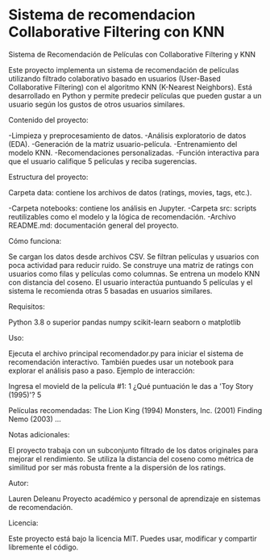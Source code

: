 # Sistema de recomendacion Collaborative Filtering con KNN
Sistema de Recomendación de Películas con Collaborative Filtering y KNN

Este proyecto implementa un sistema de recomendación de películas utilizando filtrado colaborativo basado en usuarios (User-Based Collaborative Filtering) con el algoritmo KNN (K-Nearest Neighbors). Está desarrollado en Python y permite predecir películas que pueden gustar a un usuario según los gustos de otros usuarios similares.

Contenido del proyecto:

-Limpieza y preprocesamiento de datos.
-Análisis exploratorio de datos (EDA).
-Generación de la matriz usuario-película.
-Entrenamiento del modelo KNN.
-Recomendaciones personalizadas.
-Función interactiva para que el usuario califique 5 películas y reciba sugerencias.

Estructura del proyecto:

Carpeta data: contiene los archivos de datos (ratings, movies, tags, etc.).

-Carpeta notebooks: contiene los análisis en Jupyter.
-Carpeta src: scripts reutilizables como el modelo y la lógica de recomendación.
-Archivo README.md: documentación general del proyecto.

Cómo funciona:

Se cargan los datos desde archivos CSV.
Se filtran películas y usuarios con poca actividad para reducir ruido.
Se construye una matriz de ratings con usuarios como filas y películas como columnas.
Se entrena un modelo KNN con distancia del coseno.
El usuario interactúa puntuando 5 películas y el sistema le recomienda otras 5 basadas en usuarios similares.

Requisitos:

Python 3.8 o superior
pandas
numpy
scikit-learn
seaborn o matplotlib

Uso:

Ejecuta el archivo principal recomendador.py para iniciar el sistema de recomendación interactivo. También puedes usar un notebook para explorar el análisis paso a paso.
Ejemplo de interacción:

Ingresa el movieId de la película #1: 1
¿Qué puntuación le das a 'Toy Story (1995)'? 5

Películas recomendadas:
The Lion King (1994)
Monsters, Inc. (2001)
Finding Nemo (2003)
...

Notas adicionales:

El proyecto trabaja con un subconjunto filtrado de los datos originales para mejorar el rendimiento.
Se utiliza la distancia del coseno como métrica de similitud por ser más robusta frente a la dispersión de los ratings.

Autor:

Lauren Deleanu
Proyecto académico y personal de aprendizaje en sistemas de recomendación.

Licencia:

Este proyecto está bajo la licencia MIT. Puedes usar, modificar y compartir libremente el código.
